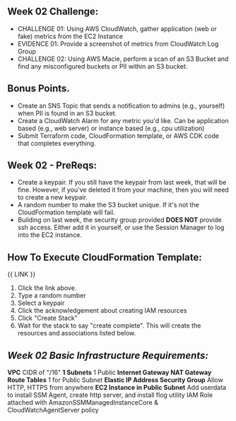 ## Week 02 Challenge: 
- CHALLENGE 01: Using AWS CloudWatch, gather application (web or fake) metrics from the EC2 Instance
- EVIDENCE 01: Provide a screenshot of metrics from CloudWatch Log Group
- CHALLENGE 02: Using AWS Macie, perform a scan of an S3 Bucket and find any misconfigured buckets or PII within an S3 bucket. 
## Bonus Points.
- Create an SNS Topic that sends a notification to admins (e.g., yourself) when PII is found in an S3 bucket. 
- Create a CloudWatch Alarm for any metric you'd like. Can be application based (e.g., web server) or instance based (e.g., cpu utilization) 
- Submit Terraform code, CloudFormation template, or AWS CDK code that completes everything.
## Week 02 - PreReqs: 
- Create a keypair. If you still have the keypair from last week, that will be fine. However, if you've deleted it from your machine, then you will need to create a new keypair. 
- A random number to make the S3 bucket unique. If it's not the CloudFormation template will fail. 
- Building on last week, the security group provided **DOES NOT** provide ssh access. Either add it in yourself, or use the Session Manager to log into the EC2 instance. 
## How To Execute CloudFormation Template:
{{ LINK }} 
1. Click the link above.
2. Type a random number
3. Select a keypair
4. Click the acknowledgement about creating IAM resources
5. Click "Create Stack"
6. Wait for the stack to say "create complete". This will create the resources and associations listed below.
## *Week 02 Basic Infrastructure Requirements:*
**VPC**
    CIDR of "/16"
**1 Subnets**
    1 Public
**Internet Gateway
NAT Gateway
Route Tables**
    1 for Public Subnet
**Elastic IP Address
Security Group**
    Allow HTTP, HTTPS from anywhere
**EC2 Instance in Public Subnet**
    Add userdata to install SSM Agent, create http server, and install flog utility 
    IAM Role attached with AmazonSSMManagedInstanceCore & CloudWatchAgentServer policy
